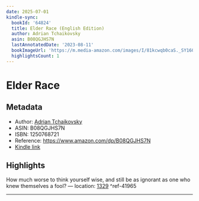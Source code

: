 ```yaml
---
date: 2025-07-01
kindle-sync:
  bookId: '64824'
  title: Elder Race (English Edition)
  author: Adrian Tchaikovsky
  asin: B08QGJHS7N
  lastAnnotatedDate: '2023-08-11'
  bookImageUrl: 'https://m.media-amazon.com/images/I/81kcwqb0caS._SY160.jpg'
  highlightsCount: 1
---
```

# Elder Race
## Metadata
* Author: [Adrian Tchaikovsky](https://www.amazon.comundefined)
* ASIN: B08QGJHS7N
* ISBN: 1250768721
* Reference: https://www.amazon.com/dp/B08QGJHS7N
* [Kindle link](kindle://book?action=open&asin=B08QGJHS7N)

## Highlights
How much worse to think yourself wise, and still be as ignorant as one who knew themselves a fool? — location: [1329](kindle://book?action=open&asin=B08QGJHS7N&location=1329) ^ref-41965

---

